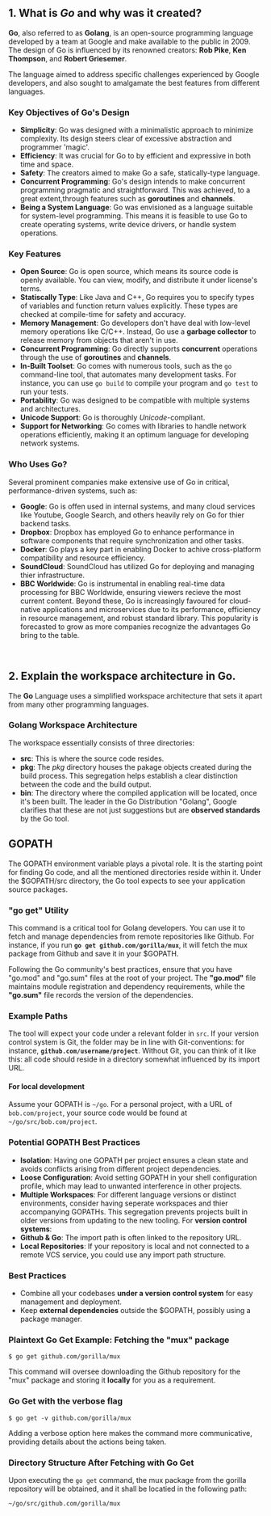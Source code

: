 ## 1. What is _Go_ and why was it created?
**Go**, also referred to as **Golang**, is an open-source programming language developed by a team at Google and make available to the public in 2009. The design of Go is influenced by its renowned creators: **Rob Pike**, **Ken Thompson**, and **Robert Griesemer**.

The language aimed to address specific challenges experienced by Google developers, and also sought to amalgamate the best features from different languages.

### Key Objectives of Go's Design
- **Simplicity**: Go was designed with a minimalistic approach to minimize complexity. Its design steers clear of excessive abstraction and programmer 'magic'.
- **Efficiency**: It was crucial for Go to by efficient and expressive in both time and space.
- **Safety**: The creators aimed to make Go a safe, statically-type language.
- **Concurrent Programming**: Go's design intends to make concurrent programming pragmatic and straightforward. This was achieved, to a great extent,through features such as **goroutines** and **channels**.
- **Being a System Language**: Go was envisioned as a language suitable for system-level programming. This means it is feasible to use Go to create operating systems, write device drivers, or handle system operations.

### Key Features
- **Open Source**: Go is open source, which means its source code is openly available. You can view, modify, and distribute it under license's terms.
- **Statiscally Type**: Like Java and C++, Go requires you to specify types of variables and function return values explicitly. These types are checked at compile-time for safety and accuracy.
- **Memory Management**: Go developers don't have deal with low-level memory operations like C/C++. Instead, Go use a **garbage collector** to release memory from objects that aren't in use.
- **Concurrent Programming**: Go directly supports **concurrent** operations through the use of **goroutines** and **channels**.
- **In-Built Toolset**: Go comes with numerous tools, such as the `go` command-line tool, that automates many development tasks. For instance, you can use `go build` to compile your program and `go test` to run your tests.
- **Portability**: Go was designed to be compatible with multiple systems and architectures.
- **Unicode Support**: Go is thoroughly _Unicode_-compliant.
- **Support for Networking**: Go comes with libraries to handle network operations efficiently, making it an optimum language for developing network systems.

### Who Uses Go?
Several prominent companies make extensive use of Go in critical, performance-driven systems, such as:
- **Google**: Go is offen used in internal systems, and many cloud services like Youtube, Google Search, and others heavily rely on Go for thier backend tasks.
- **Dropbox**: Dropbox has employed Go to enhance performance in software components that require synchronization and other tasks.
- **Docker**: Go plays a key part in enabling Docker to achive cross-platform compatibility and resource efficiency.
- **SoundCloud**: SoundCloud has utilized Go for deploying and managing thier infrastructure.
- **BBC Worldwide**: Go is instrumental in enabling real-time data processing for BBC Worldwide, ensuring viewers recieve the most current content.
Beyond these, Go is increasingly favoured for cloud-native applications and microservices due to its performance, efficiency in resource management, and robust standard library. This popularity is forecasted to grow as more companies recognize the advantages Go bring to the table.
<br>

## 2. Explain the workspace architecture in __Go__.
The **Go** Language uses a simplified workspace architecture that sets it apart from many other programming languages.
### Golang Workspace Architecture
The workspace essentially consists of three directories:
- **src**: This is where the source code resides.
- **pkg**: The *pkg* directory houses the pakage objects created during the build process. This segregation helps establish a clear distinction between the code and the build output.
- **bin**: The directory where the compiled application will be located, once it's been built.
The leader in the Go Distribution "Golang", Google clarifies that these are not just suggestions but are **observed standards** by the Go tool.
## GOPATH
The GOPATH environment variable plays a pivotal role. It is the starting point for finding Go code, and all the mentioned directories reside within it. Under the $GOPATH/src directory, the Go tool expects to see your application source packages.
### **"go get"** Utility
This command is a critical tool for Golang developers. You can use it to fetch and manage dependencies from remote repositories like Github. For instance, if you run **`go get github.com/gorilla/mux`**, it will fetch the mux package from Github and save it in your $GOPATH.

Following the Go community's best practices, ensure that you have "go.mod" and "go.sum" files at the root of your project. The **"go.mod"** file maintains module registration and dependency requirements, while the **"go.sum"** file records the version of the dependencies.
### Example Paths
The tool will expect your code under a relevant folder in `src`. If your version control system is Git, the folder may be in line with Git-conventions: for instance, **`github.com/username/project`**. Without Git, you can think of it like this: all code should reside in a directory somewhat influenced by its import URL.
#### For local development
Assume your GOPATH is `~/go`. For a personal project, with a URL of `bob.com/project`, your source code would be found at `~/go/src/bob.com/project`.
### Potential GOPATH Best Practices
- **Isolation**: Having one GOPATH per project ensures a clean state and avoids conflicts arising from different project dependencies.
- **Loose Configuration**: Avoid setting GOPATH in your shell configuration profile, which may lead to unwanted interference in other projects.
- **Multiple Workspaces**: For different language versions or distinct environments, consider having seperate workspaces and thier accompanying GOPATHs. This segregation prevents projects built in older versions from updating to the new tooling.
For **version control systems**:
- **Github & Go**: The import path is often linked to the repository URL.
- **Local Repositories**: If your repository is local and not connected to a remote VCS service, you could use any import path structure.
### Best Practices
- Combine all your codebases **under a version control system** for easy management and deployment.
- Keep **external dependencies** outside the $GOPATH, possibly using a package manager.
### Plaintext Go Get Example: Fetching the "mux" package
```plaintext
$ go get github.com/gorilla/mux
```
This command will oversee downloading the Github repository for the "mux" package and storing it **locally** for you as a requirement.
### Go Get with the verbose flag
```plaintext
$ go get -v github.com/gorilla/mux
```
Adding a verbose option here makes the command more communicative, providing details about the actions being taken.
### Directory Structure After Fetching with Go Get
Upon executing the `go get` command, the mux package from the gorilla repository will be obtained, and it shall be locatied in the following path:
```plaintext
~/go/src/github.com/gorilla/mux
```
<br>
